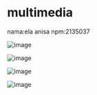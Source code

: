 # multimedia
nama:ela anisa
npm:2135037

![image](https://user-images.githubusercontent.com/100106898/191438457-3337bf3e-1a7c-46e7-8ef6-1fd05bac5e34.png)

![image](https://user-images.githubusercontent.com/100106898/191438534-2e4330f8-0051-4527-bf67-5424633a4bc5.png)

![image](https://user-images.githubusercontent.com/100106898/191438623-2166262d-2e10-4a6e-b0c8-591be9604834.png)

![image](https://user-images.githubusercontent.com/100106898/191438278-6f7b0f73-2c5e-4345-b682-dd9464ae0cd1.png)


